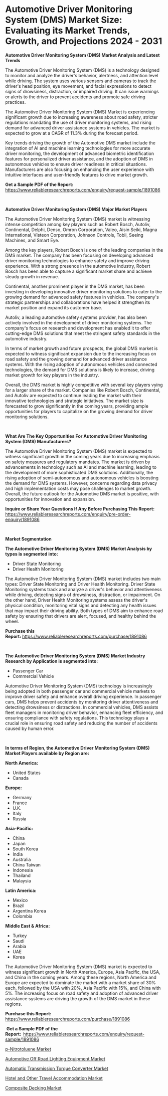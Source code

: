 <p><h1>Automotive Driver Monitoring System (DMS) Market Size: Evaluating its Market Trends, Growth, and Projections 2024 - 2031</h1></p><p><strong>Automotive Driver Monitoring System (DMS) Market Analysis and Latest Trends</strong></p>
<p><p>The Automotive Driver Monitoring System (DMS) is a technology designed to monitor and analyze the driver's behavior, alertness, and attention level while driving. The system uses various sensors and cameras to track the driver's head position, eye movement, and facial expressions to detect signs of drowsiness, distraction, or impaired driving. It can issue warnings or alerts to the driver to prevent accidents and promote safe driving practices.</p><p>The Automotive Driver Monitoring System (DMS) Market is experiencing significant growth due to increasing awareness about road safety, stricter regulations mandating the use of driver monitoring systems, and rising demand for advanced driver assistance systems in vehicles. The market is expected to grow at a CAGR of 11.3% during the forecast period.</p><p>Key trends driving the growth of the Automotive DMS market include the integration of AI and machine learning technologies for more accurate driver monitoring, the development of advanced biometric identification features for personalized driver assistance, and the adoption of DMS in autonomous vehicles to ensure driver readiness in critical situations. Manufacturers are also focusing on enhancing the user experience with intuitive interfaces and user-friendly features to drive market growth.</p></p>
<p><strong>Get a Sample PDF of the Report:&nbsp;</strong> <a href="https://www.reliableresearchreports.com/enquiry/request-sample/1891086">https://www.reliableresearchreports.com/enquiry/request-sample/1891086</a></p>
<p>&nbsp;</p>
<p><strong>Automotive Driver Monitoring System (DMS) Major Market Players</strong></p>
<p><p>The Automotive Driver Monitoring System (DMS) market is witnessing intense competition among key players such as Robert Bosch, Autoliv, Continental, Delphi, Denso, Omron Corporation, Valeo, Aisin Seiki, Magna International, Visteon Corporation, Johnson Controls, Tobii, Seeing Machines, and Smart Eye.</p><p>Among the key players, Robert Bosch is one of the leading companies in the DMS market. The company has been focusing on developing advanced driver monitoring technologies to enhance safety and improve driving experience. With a strong presence in the automotive industry, Robert Bosch has been able to capture a significant market share and achieve steady growth in revenue.</p><p>Continental, another prominent player in the DMS market, has been investing in developing innovative driver monitoring solutions to cater to the growing demand for advanced safety features in vehicles. The company's strategic partnerships and collaborations have helped it strengthen its market position and expand its customer base.</p><p>Autoliv, a leading automotive safety systems provider, has also been actively involved in the development of driver monitoring systems. The company's focus on research and development has enabled it to offer cutting-edge DMS solutions that meet the stringent safety standards in the automotive industry.</p><p>In terms of market growth and future prospects, the global DMS market is expected to witness significant expansion due to the increasing focus on road safety and the growing demand for advanced driver assistance systems. With the rising adoption of autonomous vehicles and connected technologies, the demand for DMS solutions is likely to increase, driving market growth for key players in the industry.</p><p>Overall, the DMS market is highly competitive with several key players vying for a larger share of the market. Companies like Robert Bosch, Continental, and Autoliv are expected to continue leading the market with their innovative technologies and strategic initiatives. The market size is forecasted to grow significantly in the coming years, providing ample opportunities for players to capitalize on the growing demand for driver monitoring solutions.</p></p>
<p>&nbsp;</p>
<p><strong>What Are The Key Opportunities For Automotive Driver Monitoring System (DMS) Manufacturers?</strong></p>
<p><p>The Automotive Driver Monitoring System (DMS) market is expected to witness significant growth in the coming years due to increasing emphasis on safety measures and regulatory mandates. The market is driven by advancements in technology such as AI and machine learning, leading to the development of more sophisticated DMS solutions. Additionally, the rising adoption of semi-autonomous and autonomous vehicles is boosting the demand for DMS systems. However, concerns regarding data privacy and high implementation costs may pose challenges to market growth. Overall, the future outlook for the Automotive DMS market is positive, with opportunities for innovation and expansion.</p></p>
<p><strong>Inquire or Share Your Questions If Any Before Purchasing This Report:</strong> <a href="https://www.reliableresearchreports.com/enquiry/pre-order-enquiry/1891086">https://www.reliableresearchreports.com/enquiry/pre-order-enquiry/1891086</a></p>
<p>&nbsp;</p>
<p><strong>Market Segmentation</strong></p>
<p><strong>The Automotive Driver Monitoring System (DMS) Market Analysis by types is segmented into:</strong></p>
<p><ul><li>Driver State Monitoring</li><li>Driver Health Monitoring</li></ul></p>
<p><p>The Automotive Driver Monitoring System (DMS) market includes two main types: Driver State Monitoring and Driver Health Monitoring. Driver State Monitoring systems track and analyze a driver's behavior and attentiveness while driving, detecting signs of drowsiness, distraction, or impairment. On the other hand, Driver Health Monitoring systems assess the driver's physical condition, monitoring vital signs and detecting any health issues that may impact their driving ability. Both types of DMS aim to enhance road safety by ensuring that drivers are alert, focused, and healthy behind the wheel.</p></p>
<p><strong>Purchase this Report:&nbsp;</strong><a href="https://www.reliableresearchreports.com/purchase/1891086">https://www.reliableresearchreports.com/purchase/1891086</a></p>
<p>&nbsp;</p>
<p><strong>The Automotive Driver Monitoring System (DMS) Market Industry Research by Application is segmented into:</strong></p>
<p><ul><li>Passenger Car</li><li>Commercial Vehicle</li></ul></p>
<p><p>Automotive Driver Monitoring System (DMS) technology is increasingly being adopted in both passenger car and commercial vehicle markets to improve driver safety and enhance overall driving experience. In passenger cars, DMS helps prevent accidents by monitoring driver attentiveness and detecting drowsiness or distractions. In commercial vehicles, DMS assists fleet managers in monitoring driver behavior, enhancing fleet efficiency, and ensuring compliance with safety regulations. This technology plays a crucial role in ensuring road safety and reducing the number of accidents caused by human error.</p></p>
<p>&nbsp;</p>
<p><strong>In terms of Region, the Automotive Driver Monitoring System (DMS) Market Players available by Region are:</strong></p>
<p>
    <p> <strong> North America: </strong>
        <ul>
            <li>United States</li>
            <li>Canada</li>
        </ul>
        </p> 
    <p> <strong> Europe: </strong>
        <ul>
            <li>Germany</li>
            <li>France</li>
            <li>U.K.</li>
            <li>Italy</li>
            <li>Russia</li>
        </ul>
        </p> 
    <p> <strong> Asia-Pacific: </strong>
        <ul>
            <li>China</li>
            <li>Japan</li>
            <li>South Korea</li>
            <li>India</li>
            <li>Australia</li>
            <li>China Taiwan</li>
            <li>Indonesia</li>
            <li>Thailand</li>
            <li>Malaysia</li>
        </ul>
        </p> 
    <p> <strong> Latin America: </strong>
        <ul>
            <li>Mexico</li>
            <li>Brazil</li>
            <li>Argentina Korea</li>
            <li>Colombia</li>
        </ul>
        </p> 
    <p> <strong> Middle East & Africa: </strong>
        <ul>
            <li>Turkey</li>
            <li>Saudi</li>
            <li>Arabia</li>
            <li>UAE</li>
            <li>Korea</li>
        </ul>
    </p>
    </p>
<p><p>The Automotive Driver Monitoring System (DMS) market is expected to witness significant growth in North America, Europe, Asia Pacific, the USA, and China in the coming years. Among these regions, North America and Europe are expected to dominate the market with a market share of 30% each, followed by the USA with 20%, Asia Pacific with 15%, and China with 5%. The increasing focus on road safety and adoption of advanced driver assistance systems are driving the growth of the DMS market in these regions.</p></p>
<p><strong>Purchase this Report: </strong><a href="https://www.reliableresearchreports.com/purchase/1891086">https://www.reliableresearchreports.com/purchase/1891086</a></p>
<p>&nbsp;<strong>Get a Sample PDF of the Report:&nbsp;&nbsp;</strong><a href="https://www.reliableresearchreports.com/enquiry/request-sample/1891086">https://www.reliableresearchreports.com/enquiry/request-sample/1891086</a></p>
<p><strong></strong></p>
<p><p><a href="https://github.com/RichRobinson5/Market-Research-Report-List-3/blob/main/p-nitrotoluene-market.md">p-Nitrotoluene Market</a></p><p><a href="https://github.com/gdfhhhj/Market-Research-Report-List-3/blob/main/automotive-off-road-lighting-equipment-market.md">Automotive Off Road Lighting Equipment Market</a></p><p><a href="https://view.publitas.com/reportprime-1/automatic-transmission-torque-converter-market-with-the-goal-of-estimating-the-market-size-and-future-growth-potential-of-various-market-segments-based-on-component-applications-end-user-and-region/">Automatic Transmission Torque Converter Market</a></p><p><a href="https://iodized-pantydraco-05c.notion.site/Hotel-and-Other-Travel-Accommodation-Market-Research-Report-Provides-Critical-Insights-that-can-help-196515b40cee46daa2183afe48f080ca">Hotel and Other Travel Accommodation Market</a></p><p><a href="https://view.publitas.com/reportprime-1/composite-decking-market-provides-detailed-segmentation-of-this-market-based-on-type-application-and-region-and-forecast-for-the-period-from-2024-2031/">Composite Decking Market</a></p></p>